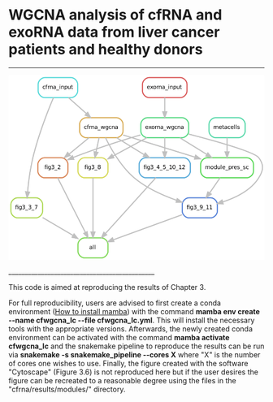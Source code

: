 # WGCNA analysis of cfRNA and exoRNA data from liver cancer patients and healthy donors

_____________________________________________
<p align="center">
<img src="dag.png" align="center" />
</p>
_____________________________________________

This code is aimed at reproducing the results of Chapter 3. 

For full reproducibility, users are advised to first create a conda environment ([How to install mamba](https://mamba.readthedocs.io/en/latest/installation/mamba-installation.html)) with the command **mamba env create --name cfwgcna_lc --file cfwgcna_lc.yml**. This will install the necessary tools with the appropriate versions. Afterwards, the newly created conda environment can be activated with the command **mamba activate cfwgcna_lc** and the snakemake pipeline to reproduce the results can be run via **snakemake -s snakemake_pipeline --cores X** where "X" is the number of cores one wishes to use. Finally, the figure created with the software "Cytoscape" (Figure 3.6) is not reproduced here but if the user desires the figure can be recreated to a reasonable degree using the files in the "cfrna/results/modules/" directory. 


